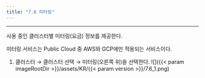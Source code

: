```yaml
---
title: "7.6 미터링"
---
```


---
사용 중인 클러스터별 미터링\(요금\) 정보를 제공한다.

미터링 서비스는 Public Cloud 중 AWS와 GCP에만 적용되는 서비스이다.

1. 클러스터 → 클러스터 선택 → 미터링(오른쪽 위)을 선택한다.
![]({{< param imageRootDir >}}/assets/KR/{{< param version >}}/7.6_1.png)
